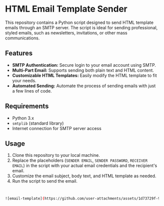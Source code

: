 # HTML Email Template Sender

This repository contains a Python script designed to send HTML template emails through an SMTP server. The script is ideal for sending professional, styled emails, such as newsletters, invitations, or other mass communications.

## Features
- **SMTP Authentication:** Secure login to your email account using SMTP.
- **Multi-Part Email:** Supports sending both plain text and HTML content.
- **Customizable HTML Templates:** Easily modify the HTML template to fit your needs.
- **Automated Sending:** Automate the process of sending emails with just a few lines of code.

## Requirements
- Python 3.x
- `smtplib` (standard library)
- Internet connection for SMTP server access

## Usage
1. Clone this repository to your local machine.
2. Replace the placeholders (`SENDER EMAIL`, `SENDER PASSWORD`, `RECEIVER EMAIL`) in the script with your actual email credentials and the recipient's email.
3. Customize the email subject, body text, and HTML template as needed.
4. Run the script to send the email.

```bash


![email-template](https://github.com/user-attachments/assets/1d73729f-9499-473e-9dd7-76e83d6e2740)
